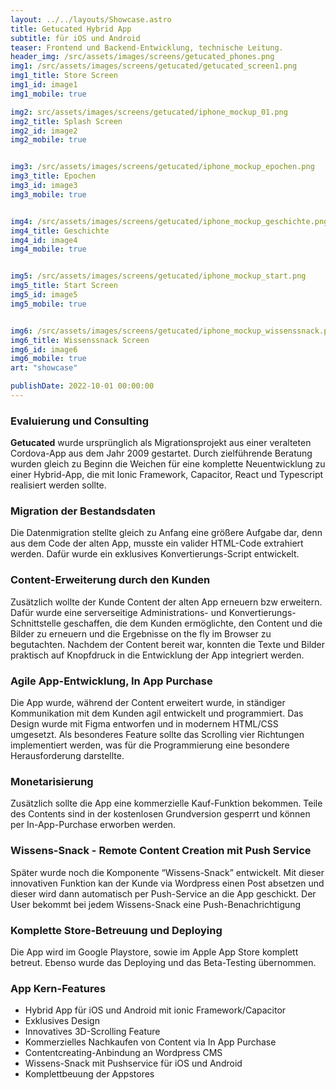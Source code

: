 ```yaml
---
layout: ../../layouts/Showcase.astro
title: Getucated Hybrid App
subtitle: für iOS und Android
teaser: Frontend und Backend-Entwicklung, technische Leitung.
header_img: /src/assets/images/screens/getucated_phones.png
img1: /src/assets/images/screens/getucated/getucated_screen1.png
img1_title: Store Screen
img1_id: image1
img1_mobile: true

img2: src/assets/images/screens/getucated/iphone_mockup_01.png
img2_title: Splash Screen
img2_id: image2
img2_mobile: true


img3: /src/assets/images/screens/getucated/iphone_mockup_epochen.png
img3_title: Epochen
img3_id: image3
img3_mobile: true


img4: /src/assets/images/screens/getucated/iphone_mockup_geschichte.png
img4_title: Geschichte
img4_id: image4
img4_mobile: true


img5: /src/assets/images/screens/getucated/iphone_mockup_start.png
img5_title: Start Screen
img5_id: image5
img5_mobile: true


img6: /src/assets/images/screens/getucated/iphone_mockup_wissenssnack.png
img6_title: Wissenssnack Screen
img6_id: image6
img6_mobile: true
art: "showcase"

publishDate: 2022-10-01 00:00:00
---
```

### Evaluierung und Consulting
**Getucated** wurde ursprünglich als Migrationsprojekt aus einer veralteten Cordova-App aus dem Jahr 2009 gestartet. 
Durch zielführende Beratung wurden gleich zu Beginn die Weichen für eine komplette Neuentwicklung zu einer Hybrid-App, die mit Ionic Framework, Capacitor, React und Typescript realisiert werden sollte. 

### Migration der Bestandsdaten
Die Datenmigration stellte gleich zu Anfang eine größere Aufgabe dar, denn aus dem Code der alten App, musste ein valider HTML-Code extrahiert werden. Dafür wurde ein exklusives Konvertierungs-Script entwickelt.

### Content-Erweiterung durch den Kunden
Zusätzlich wollte der Kunde Content der alten App erneuern bzw erweitern. Dafür wurde eine serverseitige Administrations- und Konvertierungs-Schnittstelle geschaffen, die dem Kunden ermöglichte, den Content und die Bilder zu erneuern und die Ergebnisse on the fly im Browser zu begutachten. Nachdem der Content bereit war, konnten die Texte und Bilder  praktisch auf Knopfdruck in die Entwicklung der App integriert werden.

### Agile App-Entwicklung, In App Purchase
Die App wurde, während der Content erweitert wurde, in ständiger Kommunikation mit dem Kunden agil entwickelt und programmiert. Das Design wurde mit Figma entworfen und in modernem HTML/CSS umgesetzt.
Als besonderes Feature sollte das Scrolling vier Richtungen implementiert werden, was für die Programmierung eine besondere Herausforderung darstellte.

### Monetarisierung
Zusätzlich sollte die App eine kommerzielle Kauf-Funktion bekommen. Teile des Contents sind in der kostenlosen Grundversion gesperrt und können per In-App-Purchase erworben werden.

### Wissens-Snack - Remote Content Creation mit Push Service
Später wurde noch die Komponente “Wissens-Snack” entwickelt. 
Mit dieser innovativen Funktion kan der Kunde via Wordpress einen Post absetzen und dieser wird dann automatisch per Push-Service an die App geschickt. Der User bekommt bei jedem Wissens-Snack eine Push-Benachrichtigung

### Komplette Store-Betreuung und Deploying
Die App wird im Google Playstore, sowie im Apple App Store komplett betreut. Ebenso wurde das Deploying und das Beta-Testing übernommen.
 

### App Kern-Features
- Hybrid App für iOS und Android mit ionic Framework/Capacitor
- Exklusives Design
- Innovatives 3D-Scrolling Feature
- Kommerzielles Nachkaufen von Content via In App Purchase
- Contentcreating-Anbindung an Wordpress CMS
- Wissens-Snack mit Pushservice für iOS und Android
- Komplettbeuung der Appstores

